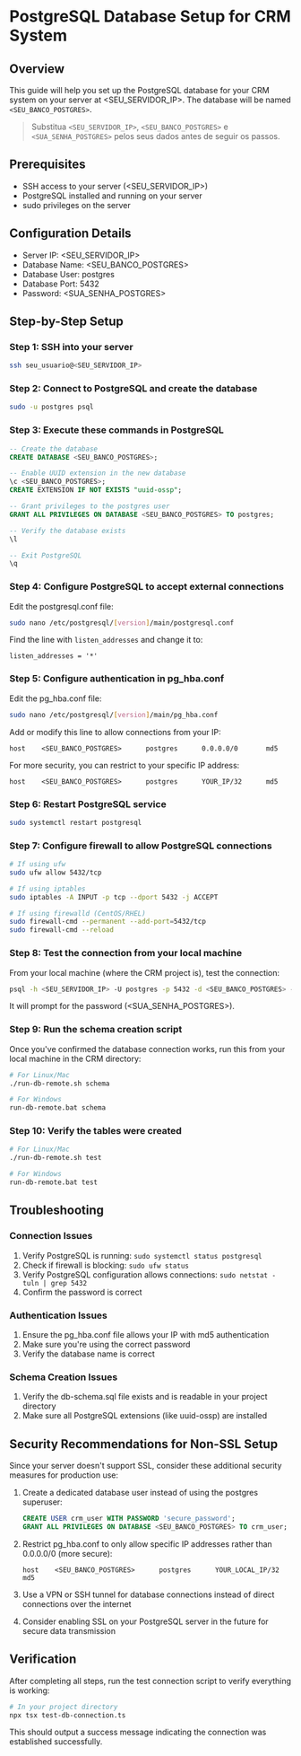 ﻿# PostgreSQL Database Setup for CRM System

## Overview
This guide will help you set up the PostgreSQL database for your CRM system on your server at <SEU_SERVIDOR_IP>. The database will be named `<SEU_BANCO_POSTGRES>`.

> Substitua `<SEU_SERVIDOR_IP>`, `<SEU_BANCO_POSTGRES>` e `<SUA_SENHA_POSTGRES>` pelos seus dados antes de seguir os passos.

## Prerequisites
- SSH access to your server (<SEU_SERVIDOR_IP>)
- PostgreSQL installed and running on your server
- sudo privileges on the server

## Configuration Details
- Server IP: <SEU_SERVIDOR_IP>
- Database Name: <SEU_BANCO_POSTGRES>
- Database User: postgres
- Database Port: 5432
- Password: <SUA_SENHA_POSTGRES>

## Step-by-Step Setup

### Step 1: SSH into your server
```bash
ssh seu_usuario@<SEU_SERVIDOR_IP>
```

### Step 2: Connect to PostgreSQL and create the database
```bash
sudo -u postgres psql
```

### Step 3: Execute these commands in PostgreSQL
```sql
-- Create the database
CREATE DATABASE <SEU_BANCO_POSTGRES>;

-- Enable UUID extension in the new database
\c <SEU_BANCO_POSTGRES>;
CREATE EXTENSION IF NOT EXISTS "uuid-ossp";

-- Grant privileges to the postgres user
GRANT ALL PRIVILEGES ON DATABASE <SEU_BANCO_POSTGRES> TO postgres;

-- Verify the database exists
\l

-- Exit PostgreSQL
\q
```

### Step 4: Configure PostgreSQL to accept external connections
Edit the postgresql.conf file:
```bash
sudo nano /etc/postgresql/[version]/main/postgresql.conf
```

Find the line with `listen_addresses` and change it to:
```
listen_addresses = '*'
```

### Step 5: Configure authentication in pg_hba.conf
Edit the pg_hba.conf file:
```bash
sudo nano /etc/postgresql/[version]/main/pg_hba.conf
```

Add or modify this line to allow connections from your IP:
```
host    <SEU_BANCO_POSTGRES>      postgres      0.0.0.0/0       md5
```

For more security, you can restrict to your specific IP address:
```
host    <SEU_BANCO_POSTGRES>      postgres      YOUR_IP/32      md5
```

### Step 6: Restart PostgreSQL service
```bash
sudo systemctl restart postgresql
```

### Step 7: Configure firewall to allow PostgreSQL connections
```bash
# If using ufw
sudo ufw allow 5432/tcp

# If using iptables
sudo iptables -A INPUT -p tcp --dport 5432 -j ACCEPT

# If using firewalld (CentOS/RHEL)
sudo firewall-cmd --permanent --add-port=5432/tcp
sudo firewall-cmd --reload
```

### Step 8: Test the connection from your local machine
From your local machine (where the CRM project is), test the connection:
```bash
psql -h <SEU_SERVIDOR_IP> -U postgres -p 5432 -d <SEU_BANCO_POSTGRES> -W
```
It will prompt for the password (<SUA_SENHA_POSTGRES>).

### Step 9: Run the schema creation script
Once you've confirmed the database connection works, run this from your local machine in the CRM directory:
```bash
# For Linux/Mac
./run-db-remote.sh schema

# For Windows
run-db-remote.bat schema
```

### Step 10: Verify the tables were created
```bash
# For Linux/Mac
./run-db-remote.sh test

# For Windows
run-db-remote.bat test
```

## Troubleshooting

### Connection Issues
1. Verify PostgreSQL is running: `sudo systemctl status postgresql`
2. Check if firewall is blocking: `sudo ufw status`
3. Verify PostgreSQL configuration allows connections: `sudo netstat -tuln | grep 5432`
4. Confirm the password is correct

### Authentication Issues
1. Ensure the pg_hba.conf file allows your IP with md5 authentication
2. Make sure you're using the correct password
3. Verify the database name is correct

### Schema Creation Issues
1. Verify the db-schema.sql file exists and is readable in your project directory
2. Make sure all PostgreSQL extensions (like uuid-ossp) are installed

## Security Recommendations for Non-SSL Setup

Since your server doesn't support SSL, consider these additional security measures for production use:
1. Create a dedicated database user instead of using the postgres superuser:
   ```sql
   CREATE USER crm_user WITH PASSWORD 'secure_password';
   GRANT ALL PRIVILEGES ON DATABASE <SEU_BANCO_POSTGRES> TO crm_user;
   ```

2. Restrict pg_hba.conf to only allow specific IP addresses rather than 0.0.0.0/0 (more secure):
   ```
   host    <SEU_BANCO_POSTGRES>      postgres      YOUR_LOCAL_IP/32      md5
   ```

3. Use a VPN or SSH tunnel for database connections instead of direct connections over the internet

4. Consider enabling SSL on your PostgreSQL server in the future for secure data transmission

## Verification
After completing all steps, run the test connection script to verify everything is working:
```bash
# In your project directory
npx tsx test-db-connection.ts
```

This should output a success message indicating the connection was established successfully.
